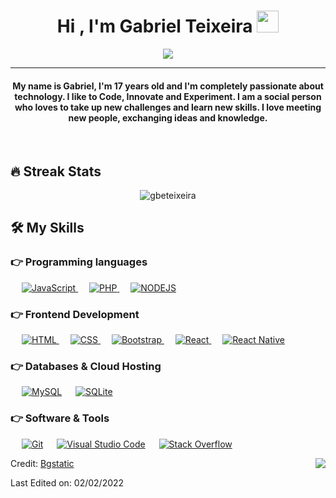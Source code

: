 
<h1 align="center">Hi , I'm Gabriel Teixeira <img src="https://media.giphy.com/media/hvRJCLFzcasrR4ia7z/giphy.gif" width="35"></h1>
<p align="center">
  <a href="#"><img src="https://readme-typing-svg.herokuapp.com/?lines=Full+-+Stack+Developer+;PHP%20|%20NODE%20|%20REACT%20|%20REACT%20NATIVE%20|%20MYSQL%20|%20JS%20;Never%20stop%20to%20learning&center=true&width=500&height=50"></a>
</p>
<hr/>
<h4 align="center"> My name is <strong>Gabriel</strong>, I'm 17 years old and I'm completely passionate about technology. I like to Code, Innovate and Experiment. I am a social person who loves to take up new challenges and learn new skills. I love meeting new people, exchanging ideas and knowledge.</h4>
<br>

## 🔥 Streak Stats
<p align="center"><img src="https://github-readme-streak-stats.herokuapp.com/?user=gbeteixeira&theme=algolia" alt="gbeteixeira"  /></p>


## 🛠️ My Skills

### 👉 Programming languages

<p align="left"> 
  &emsp;
  <a href="https://developer.mozilla.org/en-US/docs/Web/JavaScript" target="_blank"> 
     <img alt="JavaScript" src="https://img.shields.io/badge/JavaScript%20-%23F7DF1E.svg?logo=javascript&logoColor=black">
   </a>
  &emsp;
  <a href="https://www.php.net/">
    <img alt="PHP" src="https://img.shields.io/badge/PHP-%23777BB4.svg?logo=php&logoColor=white"/>
  </a>
  &emsp;
  <a href="https://nodejs.org/en/">
    <img alt="NODEJS" src="https://img.shields.io/badge/NODE-000.svg?logo=nodedotjs&logoColor=green"/>
  </a>
</p>

### 👉 Frontend Development
<p align="left"> 
  &emsp; 
  <a href="https://www.w3.org/html/" target="_blank"> 
   <img alt="HTML" src="https://img.shields.io/badge/HTML5%20-%23E34F26.svg?logo=html5&logoColor=white">
  </a>   
  &emsp;
  <a href="https://www.w3schools.com/css/" target="_blank">
    <img alt="CSS" src="https://img.shields.io/badge/CSS%20-%231572B6.svg?logo=css3&logoColor=white">
  </a> 
   &emsp;
  <a href="https://getbootstrap.com" target="_blank"> 
    <img alt="Bootstrap" src="https://img.shields.io/badge/Bootstrap-%23563D7C.svg?style=flat&logo=bootstrap&logoColor=white"/>
  </a>
  &emsp;
  <a href="https://pt-br.reactjs.org/docs/getting-started.html" target="_blank"> 
    <img alt="React" src="https://img.shields.io/badge/REACT%20-%231572B6.svg?style=flat&logo=react&logoColor=white"/>
  </a>
  &emsp;
  <a href="https://reactnative.dev/" target="_blank"> 
    <img alt="React Native" src="https://img.shields.io/badge/REACT%20NATIVE%20-%231572B6.svg?style=flat&logo=react&logoColor=white"/>
  </a>
</p>

### 👉 Databases & Cloud Hosting
<p align="left">
  &emsp;
    <a href="https://www.mysql.com/"><img alt="MySQL" src="https://img.shields.io/badge/MySQL-000.svg?style=flat&logo=mysql&logoColor=white"></a>
  &emsp;
    <a href="https://www.sqlite.org/"><img alt="SQLite" src ="https://img.shields.io/badge/sqlite-%2307405e.svg?style=flat&logo=sqlite&logoColor=white"/></a>
 </p>
  
 ### 👉 Software & Tools
 
<p>
  &emsp;
    <a href="#"><img alt="Git" src="https://img.shields.io/badge/Git%20-%23F05033.svg?logo=git&logoColor=white"></a>
  &emsp;
    <a href="#"><img alt="Visual Studio Code" src="https://img.shields.io/badge/Visual%20Studio%20Code-0078d7.svg?logo=visual-studio-code&logoColor=white"></a>
  &emsp;
    <a href="#"><img alt="Stack Overflow" src="https://img.shields.io/badge/-Stack%20Overflow-FE7A16?logo=stack-overflow&logoColor=white"></a>
  &emsp;
</p>




<img align="right" src="https://estruyf-github.azurewebsites.net/api/VisitorHit?user=gbeteixeira&repo=gbeteixeira&countColorcountColor&countColor=0e75b6"/>


Credit: [Bgstatic](https://github.com/Bgstatic)

Last Edited on: 02/02/2022
